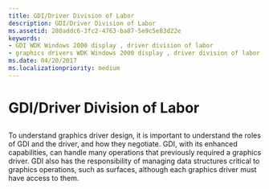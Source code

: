 ```yaml
---
title: GDI/Driver Division of Labor
description: GDI/Driver Division of Labor
ms.assetid: 280addc6-3fc2-4763-ba87-5e9c5e83d22e
keywords:
- GDI WDK Windows 2000 display , driver division of labor
- graphics drivers WDK Windows 2000 display , driver division of labor
ms.date: 04/20/2017
ms.localizationpriority: medium
---
```


# GDI/Driver Division of Labor


## <span id="ddk_gdi_2f_driver_division_of_labor_gg"></span><span id="DDK_GDI_2F_DRIVER_DIVISION_OF_LABOR_GG"></span>


To understand graphics driver design, it is important to understand the roles of GDI and the driver, and how they negotiate. GDI, with its enhanced capabilities, can handle many operations that previously required a graphics driver. GDI also has the responsibility of managing data structures critical to graphics operations, such as surfaces, although each graphics driver must have access to them.

 

 





